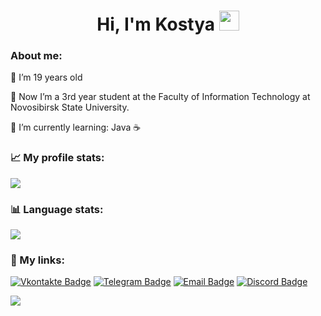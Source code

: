 <h1 align="center"> Hi, I'm Kostya <img src="https://github.com/blackcater/blackcater/raw/main/images/Hi.gif" height="32"/></h1>

### About me:
🌵 I’m 19 years old 

🏫 Now I’m a 3rd year student at the Faculty of Information Technology at Novosibirsk State University.

🌱 I’m currently learning: Java ☕

### 📈 My profile stats:
![](https://github-profile-summary-cards.vercel.app/api/cards/profile-details?username=punch-bob&theme=tokyonight)
### 📊 Language stats:
![](https://github-profile-summary-cards.vercel.app/api/cards/most-commit-language?username=punch-bob&theme=tokyonight)

### 🔗 My links:

[![Vkontakte Badge](https://img.shields.io/badge/-Vkontakte-0088cc?style=for-the-badge&logo=appveyor&logo=Vkontakte&logoColor=white&color=0028cc)](https://vk.com/id177951126)
[![Telegram Badge](https://img.shields.io/badge/-Telegram-0088cc?style=for-the-badge&logo=appveyor&logo=Telegram&logoColor=white&color=blue)](https://t.me/rybalkokonstantin)
[![Email Badge](https://img.shields.io/badge/-Email-0088cc?style=for-the-badge&logo=appveyor&logo=Gmail&logoColor=white&color=critical)](mailto:rybalkokostyan@gmail.com)
[![Discord Badge](https://img.shields.io/badge/-Discord-0088cc?style=for-the-badge&logo=appveyor&logo=Discord&logoColor=white&color=blueviolet)](https://discordapp.com/users/433216752738893824/)

![](https://komarev.com/ghpvc/?username=punch-bob)
